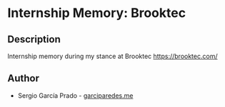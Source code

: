 # Internship Memory: Brooktec


## Description

Internship memory during my stance at Brooktec https://brooktec.com/


## Author
  
  * Sergio García Prado - [garciparedes.me](http://garciparedes.me)
